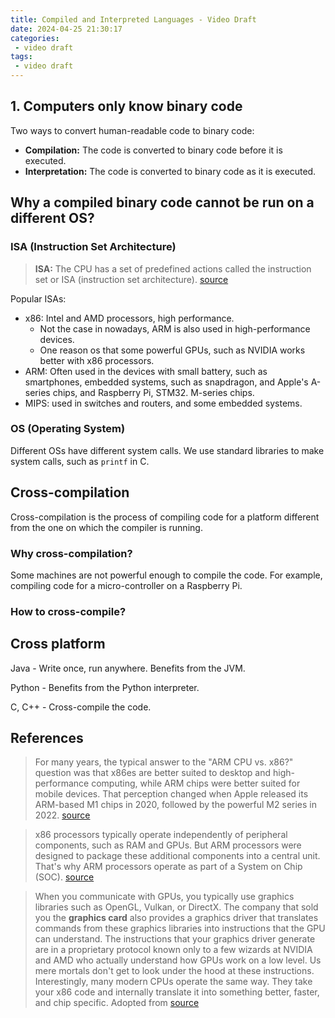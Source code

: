 ```yaml
---
title: Compiled and Interpreted Languages - Video Draft
date: 2024-04-25 21:30:17
categories:
 - video draft
tags:
 - video draft
---
```


## 1. Computers only know binary code

Two ways to convert human-readable code to binary code:
- **Compilation:** The code is converted to binary code before it is executed.
- **Interpretation:** The code is converted to binary code as it is executed.

## Why a compiled binary code cannot be run on a different OS?

### ISA (Instruction Set Architecture)

> **ISA:** The CPU has a set of predefined actions called the instruction set or ISA (instruction set architecture). [source](https://arc.net/l/quote/ildxcafd)

Popular ISAs:
- x86: Intel and AMD processors, high performance. 
  - Not the case in nowadays, ARM is also used in high-performance devices.
  - One reason os that some powerful GPUs, such as NVIDIA works better with x86 processors.
- ARM: Often used in the devices with small battery, such as smartphones, embedded systems, such as snapdragon, and Apple's A-series chips, and Raspberry Pi, STM32. M-series chips. 
- MIPS: used in switches and routers, and some embedded systems. 

### OS (Operating System)

Different OSs have different system calls. We use standard libraries to make system calls, such as `printf` in C. 


## Cross-compilation

Cross-compilation is the process of compiling code for a platform different from the one on which the compiler is running. 

### Why cross-compilation?

Some machines are not powerful enough to compile the code. For example, compiling code for a micro-controller on a Raspberry Pi.

### How to cross-compile?

## Cross platform

Java - Write once, run anywhere. Benefits from the JVM. 

Python - Benefits from the Python interpreter. 

C, C++ - Cross-compile the code.

## References

> For many years, the typical answer to the "ARM CPU vs. x86?" question was that x86es are better suited to desktop and high-performance computing, while ARM chips were better suited for mobile devices. That perception changed when Apple released its ARM-based M1 chips in 2020, followed by the powerful M2 series in 2022. [source](https://arc.net/l/quote/pmsoload)

> x86 processors typically operate independently of peripheral components, such as RAM and GPUs. But ARM processors were designed to package these additional components into a central unit. That's why ARM processors operate as part of a System on Chip (SOC). [source](https://arc.net/l/quote/zvffhkyc)

> When you communicate with GPUs, you typically use graphics libraries such as OpenGL, Vulkan, or DirectX. The company that sold you the **graphics card** also provides a graphics driver that translates commands from these graphics libraries into instructions that the GPU can understand. The instructions that your graphics driver generate are in a proprietary protocol known only to a few wizards at NVIDIA and AMD who actually understand how GPUs work on a low level. Us mere mortals don't get to look under the hood at these instructions.
> Interestingly, many modern CPUs operate the same way. They take your x86 code and internally translate it into something better, faster, and chip specific. Adopted from [source](https://arc.net/l/quote/zvuupchl)

